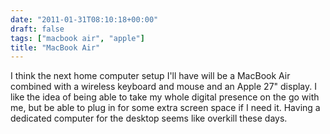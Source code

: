 ```yaml
---
date: "2011-01-31T08:10:18+00:00"
draft: false
tags: ["macbook air", "apple"]
title: "MacBook Air"
---
```

I think the next home computer setup I'll have will be a MacBook Air combined with a wireless keyboard and mouse and an Apple 27" display. I like the idea of being able to take my whole digital presence on the go with me, but be able to plug in for some extra screen space if I need it. Having a dedicated computer for the desktop seems like overkill these days.
